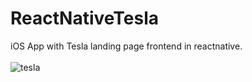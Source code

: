 # ReactNativeTesla

iOS App with Tesla landing page frontend in reactnative. 
<br/>
<br/>
![tesla](https://raw.github.com/wnam98/ReactNativeTesla/master/imgs/Tesla.png "tesla")
